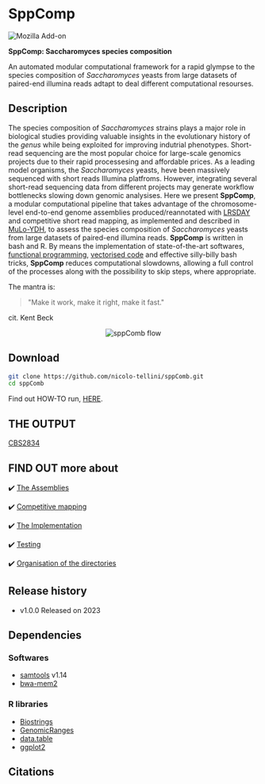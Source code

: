 # SppComp

![Mozilla Add-on](https://img.shields.io/amo/dw/nicolo-tellini?label=Downloads&logo=GitHub)

**SppComp: Saccharomyces species composition**

An automated modular computational framework for a rapid glympse to the species composition of *Saccharomyces* yeasts from large datasets of paired-end illumina reads adtapt to deal different computational resourses.

## Description
  
The species composition of *Saccharomyces* strains plays a major role in biological studies providing valuable insights in the evolutionary history of the *genus* while being exploited for improving indutrial phenotypes. Short-read sequencing are the most popular choice for large-scale genomics projects due to their rapid processesing and affordable prices. As a leading model organisms, the *Saccharomyces* yeasts, heve been massively sequenced with short reads Illumina platfroms. However, integrating several short-read sequencing data from different projects may generate workflow bottlenecks slowing down genomic analysises. Here we present **SppComp**, a modular computational pipeline that takes advantage of the chromosome-level end-to-end genome assemblies produced/reannotated with [LRSDAY](https://github.com/yjx1217/LRSDAY) and competitive short read mapping, as implemented and described in [MuLo-YDH](https://bitbucket.org/lt11/muloydh/src/master/), to assess the species composition of *Saccharomyces* yeasts from large datasets of paired-end illumina reads. **SppComp** is written in bash and R. By means the implementation of state-of-the-art softwares, [functional programming](http://adv-r.had.co.nz/Functional-programming.html), [vectorised code](https://adv-r.hadley.nz/perf-improve.html#vectorise) and effective silly-billy bash tricks, **SppComp** reduces computational slowdowns, allowing a full control of the processes along with the possibility to skip steps, where appropriate.

The mantra is:
> "Make it work, make it right, make it fast."<br />

cit. Kent Beck

<p align="center">
  <img src="https://github.com/nicolo-tellini/sppComb/blob/main/sppComp.flow.png" alt="sppComb flow"/>
</p>

## Download

```sh
git clone https://github.com/nicolo-tellini/sppComb.git
cd sppComb
```
Find out HOW-TO run, [HERE](https://github.com/nicolo-tellini/sppComb/blob/main/howto.md). 

## THE OUTPUT

[CBS2834](https://github.com/nicolo-tellini/sppComb/blob/main/CBS2834_profile.png)

## FIND OUT more about 

:heavy_check_mark: [The Assemblies](https://github.com/nicolo-tellini/sppComb/blob/main/assemblies.md)

:heavy_check_mark: [Competitive mapping](https://academic.oup.com/mbe/article/36/12/2861/5545524?login=false)

:heavy_check_mark: [The Implementation](https://github.com/nicolo-tellini/sppComb/blob/main/deepintothecode.md)

:heavy_check_mark: [Testing](https://github.com/nicolo-tellini/sppComb/blob/main/testing.md)

:heavy_check_mark: [Organisation of the directories](https://github.com/nicolo-tellini/sppComb/blob/main/dirtree.md)

## Release history

* v1.0.0 Released on 2023

## Dependencies

### Softwares
* [samtools](https://github.com/samtools/samtools/releases) v1.14 
* [bwa-mem2](https://github.com/bwa-mem2/bwa-mem2)

### R libraries
* [Biostrings](https://www.bioconductor.org/packages/release/bioc/html/Biostrings.html)
* [GenomicRanges](https://www.bioconductor.org/packages/release/bioc/html/GenomicRanges.html)
* [data.table](https://rdocumentation.org/packages/data.table/versions/1.14.2)
* [ggplot2](https://ggplot2.tidyverse.org/)

## Citations

